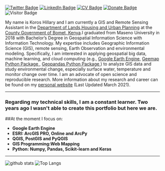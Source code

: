 [![Twitter Badge](https://img.shields.io/twitter/follow/kipngeno_koros?style=social)](https://twitter.com/kipngeno_koros)
[![LinkedIn Badge](https://img.shields.io/badge/My-LinkedIn-blue)](https://www.linkedin.com/in/hillarykoros/)
[![CV Badge](https://img.shields.io/badge/My-CV-critical)](https://hillarykoros.github.io/docs/Resume.docx)
[![Donate Badge](https://img.shields.io/badge/Donate-Buy%20me%20a%20coffee-yellowgreen.svg)](https://www.buymeacoffee.com/hillarykoros)
![Visitor Badge](https://visitor-badge.laobi.icu/badge?page_id=HillaryKoros.HillaryKoros)

My name is Koros Hillary  and I am  currently a GIS and Remote Sensing  Assistant  in the  [Department of Lands,Housing and Urban Planning](https://bomet.go.ke/landshousing-urban-planning/) at the [County Government of Bomet, Kenya](https://bomet.go.ke/).I graduated from Maseno University in 2018 with Bachelor’s Degree in Geospatial Information Science with Information Technology. My expertise includes Geographic Information Science (GIS), remote sensing, Earth Observation and environmental modeling. Specifically, I am interested in applying geospatial big data, machine learning, and cloud computing (e.g., [Google Earth Engine](https://earthengine.google.com/), [Geemap Python Package ](https://geemap.org/), [Geopandas Python Package ](https://geopandas.org/)) to  analyze GIS data and study environmental change, especially surface water, temperature and monitor change over time. I am an advocate of open science and reproducible research. More information about my research and career can be found on my [personal website](https://hillarykoros.github.io/) (Last Updated March 2021).

---

### Regarding my technical skills, I am a constant learner. Two years ago I wasn't able to create this portfolio but here we are. 
##At the moment I focus on:
- **Google Earth Engine** 
- **ESRI: ArcGIS PRO, Online and ArcPy** 
- **QGIS, PostGIS and PyQGIS** 
- **GIS Programming:Web Mapping**
- **Python: Numpy, Pandas, Scikit-learn and Keras** 
---

![github stats](https://github-readme-stats.vercel.app/api?username=HillaryKoros&show_icons=true)
![Top Langs](https://github-readme-stats.vercel.app/api/top-langs/?username=HillaryKoros&langs_count=3&hide=javascript,go,html,css,tex)
